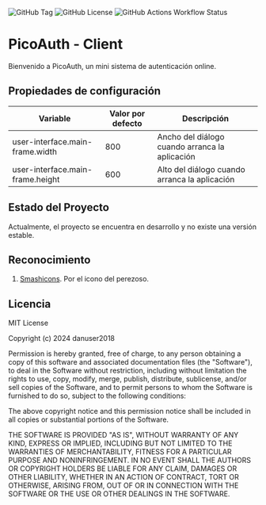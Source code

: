![GitHub Tag](https://img.shields.io/github/v/tag/danuser2018/pico-auth-client?label=version)
![GitHub License](https://img.shields.io/github/license/danuser2018/pico-auth-client)
![GitHub Actions Workflow Status](https://img.shields.io/github/actions/workflow/status/danuser2018/pico-auth-client/build.yml?label=CI)

# PicoAuth - Client

Bienvenido a PicoAuth, un mini sistema de autenticación online.

## Propiedades de configuración

| Variable                         | Valor por defecto | Descripción                                    |
|----------------------------------|-------------------|------------------------------------------------|
| user-interface.main-frame.width  | 800               | Ancho del diálogo cuando arranca la aplicación |
| user-interface.main-frame.height | 600               | Alto del diálogo cuando arranca la aplicación  |

## Estado del Proyecto

Actualmente, el proyecto se encuentra en desarrollo y no existe una versión estable.

## Reconocimiento

1. [Smashicons](https://www.flaticon.es/iconos-gratis/perezoso). Por el icono del perezoso.

## Licencia

MIT License

Copyright (c) 2024 danuser2018

Permission is hereby granted, free of charge, to any person obtaining a copy
of this software and associated documentation files (the "Software"), to deal
in the Software without restriction, including without limitation the rights
to use, copy, modify, merge, publish, distribute, sublicense, and/or sell
copies of the Software, and to permit persons to whom the Software is
furnished to do so, subject to the following conditions:

The above copyright notice and this permission notice shall be included in all
copies or substantial portions of the Software.

THE SOFTWARE IS PROVIDED "AS IS", WITHOUT WARRANTY OF ANY KIND, EXPRESS OR
IMPLIED, INCLUDING BUT NOT LIMITED TO THE WARRANTIES OF MERCHANTABILITY,
FITNESS FOR A PARTICULAR PURPOSE AND NONINFRINGEMENT. IN NO EVENT SHALL THE
AUTHORS OR COPYRIGHT HOLDERS BE LIABLE FOR ANY CLAIM, DAMAGES OR OTHER
LIABILITY, WHETHER IN AN ACTION OF CONTRACT, TORT OR OTHERWISE, ARISING FROM,
OUT OF OR IN CONNECTION WITH THE SOFTWARE OR THE USE OR OTHER DEALINGS IN THE
SOFTWARE.
